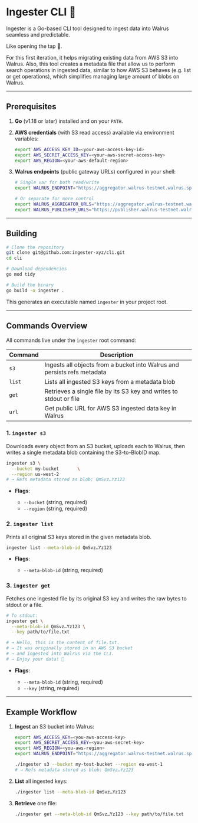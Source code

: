 # Ingester CLI 🚰

Ingester is a Go-based CLI tool designed to ingest data into Walrus seamless and predictable.

Like opening the tap 🚰.

For this first iteration, it helps migrating existing data from AWS S3 into Walrus.
Also, this tool creates a metadata file that allow us to perform search operations in ingested data,
similar to how AWS S3 behaves (e.g. list or get operations), which simplifies managing large amount of blobs on Walrus.

---

## Prerequisites

1. **Go** (v1.18 or later) installed and on your `PATH`.

2. **AWS credentials** (with S3 read access) available via environment variables:

   ```bash
   export AWS_ACCESS_KEY_ID=<your-aws-access-key-id>
   export AWS_SECRET_ACCESS_KEY=<your-aws-secret-access-key>
   export AWS_REGION=<your-aws-default-region>
   ```

3. **Walrus endpoints** (public gateway URLs) configured in your shell:

   ```bash
   # Single var for both read/write
   export WALRUS_ENDPOINT="https://aggregator.walrus-testnet.walrus.space,https://publisher.walrus-testnet.walrus.space"

   # Or separate for more control
   export WALRUS_AGGREGATOR_URLS="https://aggregator.walrus-testnet.walrus.space"
   export WALRUS_PUBLISHER_URLS="https://publisher.walrus-testnet.walrus.space"
   ```

---

## Building

```bash
# Clone the repository
git clone git@github.com:ingester-xyz/cli.git
cd cli

# Download dependencies
go mod tidy

# Build the binary
go build -o ingester .
```

This generates an executable named `ingester` in your project root.

---

## Commands Overview

All commands live under the `ingester` root command:

| Command | Description                                                              |
| ------- | ------------------------------------------------------------------------ |
| `s3`    | Ingests all objects from a bucket into Walrus and persists refs metadata |
| `list`  | Lists all ingested S3 keys from a metadata blob                          |
| `get`   | Retrieves a single file by its S3 key and writes to stdout or file       |
| `url`   | Get public URL for AWS S3 ingested data key in Walrus                    |

### 1. `ingester s3`

Downloads every object from an S3 bucket, uploads each to Walrus, then writes a single metadata blob containing the S3-to-BlobID map.

```bash
ingester s3 \
  --bucket my-bucket       \
  --region us-west-2
# → Refs metadata stored as blob: QmSvz…Yz123
```

- **Flags**:

  - `--bucket` (string, required)
  - `--region` (string, required)

### 2. `ingester list`

Prints all original S3 keys stored in the given metadata blob.

```bash
ingester list --meta-blob-id QmSvz…Yz123
```

- **Flags**:

  - `--meta-blob-id` (string, required)

### 3. `ingester get`

Fetches one ingested file by its original S3 key and writes the raw bytes to stdout or a file.

```bash
# To stdout:
ingester get \
  --meta-blob-id QmSvz…Yz123 \
  --key path/to/file.txt

# → Hello, this is the content of file.txt.
# → It was originally stored in an AWS S3 bucket
# → and ingested into Walrus via the CLI.
# → Enjoy your data! 🚰
```

- **Flags**:

  - `--meta-blob-id` (string, required)
  - `--key` (string, required)

---

## Example Workflow

1. **Ingest** an S3 bucket into Walrus:

   ```bash
   export AWS_ACCESS_KEY=<you-aws-access-key>
   export AWS_SECRET_ACCESS_KEY=<you-aws-secret-key>
   export AWS_REGION=<you-aws-region>
   export WALRUS_ENDPOINT="https://aggregator.walrus-testnet.walrus.space,https://publisher.walrus-testnet.walrus.space"

   ./ingester s3 --bucket my-test-bucket --region eu-west-1
   # → Refs metadata stored as blob: QmSvz…Yz123
   ```

2. **List** all ingested keys:

   ```bash
   ./ingester list --meta-blob-id QmSvz…Yz123
   ```

3. **Retrieve** one file:

   ```bash
   ./ingester get --meta-blob-id QmSvz…Yz123 --key path/to/file.txt
   ```
